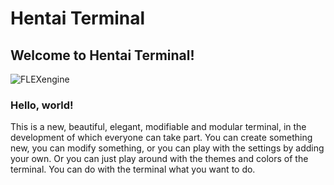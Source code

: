# Hentai Terminal
## Welcome to Hentai Terminal!

![FLEXengine](https://img.shields.io/badge/FLEXengine-8.1.314-brightgreen)

### Hello, world!

This is a new, beautiful, elegant, modifiable and modular terminal, in the development of which everyone can take part. You can create something new, you can modify something, or you can play with the settings by adding your own. Or you can just play around with the themes and colors of the terminal. You can do with the terminal what you want to do.
